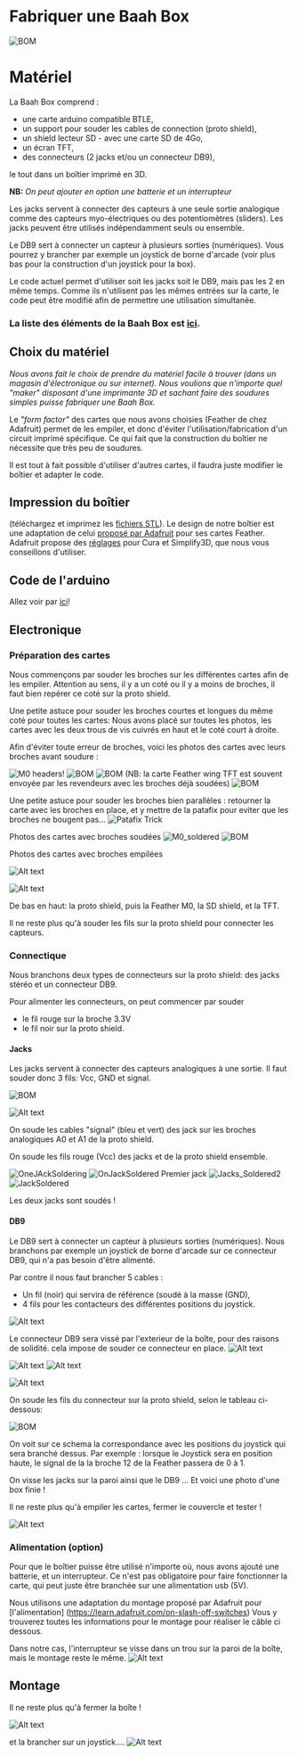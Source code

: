 
# Fabriquer une Baah Box

![BOM](../img/BOM_BaahBoxV2.jpg)



# Matériel
La Baah Box comprend : 
* une carte arduino compatible BTLE,
* un support pour souder les cables de connection (proto shield),
* un shield lecteur SD - avec une carte SD de 4Go, 
* un écran TFT, 
* des connecteurs (2 jacks et/ou un connecteur DB9), 

le tout dans un boîtier imprimé en 3D.

**NB:** 
_On peut ajouter en option une batterie et un interrupteur_

Les jacks servent à connecter des capteurs à une seule sortie analogique comme des capteurs myo-électriques ou des potentiomètres (sliders). Les jacks peuvent être utilisés indépendamment seuls ou ensemble.

Le DB9 sert à connecter un capteur à plusieurs sorties (numériques). Vous pourrez y brancher par exemple un joystick de borne d'arcade (voir plus bas pour la construction d'un joystick pour la box).

Le code actuel permet d'utiliser soit les jacks soit le DB9, mais pas les 2 en même temps. Comme ils n'utilisent pas les mêmes entrées sur la carte, le code peut être modifié afin de permettre une utilisation simultanée.

### La liste des éléments de la Baah Box est [ici](BaahBoxBoM_fr.md).



## Choix du matériel


*Nous avons fait le choix de prendre du matériel facile à trouver (dans un magasin d'électronique ou sur internet). Nous voulions que n'importe quel "maker" disposant d'une imprimante 3D et sachant faire des soudures simples puisse fabriquer une Baah Box.*

Le *"form factor"* des cartes que nous avons choisies (Feather de chez Adafruit) permet de les empiler, et donc d'éviter l'utilisation/fabrication d'un circuit imprimé spécifique. Ce qui fait que la construction du boîtier ne nécessite que très peu de soudures.

Il est tout à fait possible d'utiliser d'autres cartes, il faudra juste modifier le boîtier et adapter le code.  



## Impression du boîtier
(téléchargez et imprimez les [fichiers STL](../Hardware/BaahBox/)).
Le design de notre boîtier est une adaptation de celui [proposé par Adafruit](https://learn.adafruit.com/3d-printed-case-for-adafruit-feather)  pour ses cartes Feather.
Adafruit propose des [réglages](https://learn.adafruit.com/3d-printed-case-for-adafruit-feather/3d-printing) pour Cura et Simplify3D, que nous vous conseillons d'utiliser.


## Code de l'arduino

Allez voir par [ici](../../project/README.md)!

## Electronique

### Préparation des cartes 
Nous commençons par souder les broches sur les différentes cartes afin de les empiler.
Attention au sens, il y a un coté ou il y a moins de broches, il faut bien repérer 
ce coté sur la proto shield. 

Une petite astuce pour souder les broches courtes et longues du même coté pour toutes les cartes: Nous avons placé sur toutes les photos, les cartes avec les deux trous de vis cuivrés en haut et le coté court à droite.

Afin d'éviter toute erreur de broches, voici les photos des cartes avec leurs broches avant soudure :

![M0 headers](../img/M0_headers.jpg)!
![BOM](../img/double_proto_shield_M0_headers.jpg)
![BOM](../img/ADA_TFT_headers.jpg) 
(NB: la carte Feather wing TFT est souvent envoyée par les revendeurs avec les broches déjà soudées)
![BOM](../img/Adalogger_headers.jpg)


Une petite astuce pour souder les broches bien parallèles : retourner la carte avec les broches en place, et y mettre de la patafix pour eviter que les broches ne bougent pas...
![Patafix Trick](../img/patafix_trick.jpg)



Photos des cartes avec broches soudées 
![M0_soldered](../img/M0_soldered.jpg)
![BOM](../img/double_proto_shield_aside_M0.jpg)

Photos des cartes avec broches empilées

![Alt text](M0_stacked.jpeg)

![Alt text](Full_stack.jpeg) 
 
De bas en haut: 
la proto shield, puis la Feather M0, la SD shield, et la TFT. 
   
Il ne reste plus qu'à souder les fils sur la proto shield pour connecter les capteurs.

### Connectique


Nous branchons deux types de connecteurs sur la proto shield:
des jacks stéréo et un connecteur DB9.


Pour alimenter les connecteurs, on peut commencer par souder
* le fil rouge sur la broche 3.3V
* le fil noir sur la proto shield.

#### Jacks
Les jacks servent à connecter des capteurs analogiques à une sortie.
Il faut souder donc 3 fils: Vcc, GND et signal.

![BOM](../img/JACK_Herve_400x300.jpg)


 ![Alt text](Jack2023.jpg) 

 On soude les cables "signal"  (bleu et vert) des jack sur les broches analogiques A0 et A1 de la proto shield.

On soude les fils rouge (Vcc) des jacks et de la proto shield ensemble.

  ![OneJAckSoldering](OneJAckSoldering.jpeg)
    ![OnJackSoldered](OnJackSoldered.jpeg)
     Premier jack
   ![Jacks_Soldered2](Jacks_Soldered2.jpeg)
    ![JackSoldered](JackSoldered.jpeg)

Les deux jacks sont soudés !

#### DB9
Le DB9 sert à connecter un capteur à plusieurs sorties (numériques). Nous branchons par exemple  un joystick  de borne d'arcade sur ce connecteur DB9, qui n'a pas besoin d'être alimenté.

Par contre il nous faut brancher 5 cables :
* Un fil (noir) qui servira de référence (soudé à la masse (GND),
* 4 fils pour les contacteurs des différentes positions du joystick.

![Alt text](DB9_colors.jpeg) 

Le connecteur DB9 sera vissé par l'exterieur de la boîte, pour des raisons de solidité.
cela impose de souder ce connecteur en place.
  ![Alt text](DB9_thru_box.jpeg) 

 ![Alt text](DB9_outside_Box.jpeg) 
 ![Alt text](DB9_soldered_postionned.jpeg)



![Alt text](DB9_soldered_postionned.jpeg)


On soude les fils du connecteur sur la proto shield, selon le tableau ci-dessous:

![BOM](../img/Tableau_DB9_Feather_Joystick_herve_400x300.jpg)

On voit sur ce schema la correspondance avec les positions du joystick qui sera branché dessus.
Par exemple : lorsque le Joystick sera en position haute, le signal de la la broche 12 de la Feather passera de 0 à 1.

On visse les jacks sur la paroi ainsi que  le DB9 ...
Et voici une photo d'une box finie ! 

Il ne reste plus qu'à empiler les cartes, fermer le couvercle  et tester ! 

![Alt text](proto_soldered_inBox.jpg)


 
 
 

### Alimentation (option)
Pour que le boîtier puisse être utilisé n'importe où, nous avons ajouté une batterie, et un interrupteur.
Ce n'est pas obligatoire pour faire fonctionner la carte, qui peut juste être branchée sur une alimentation usb (5V).

Nous utilisons une adaptation du montage proposé par Adafruit pour [l'alimentation] (https://learn.adafruit.com/on-slash-off-switches)
Vous y trouverez toutes les informations pour le montage pour réaliser le câble ci dessous.

Dans notre cas, l'interrupteur se visse dans un trou sur la paroi de la boîte, mais le montage reste le même. 
![Alt text](All_in_box_nolid.jpeg)


## Montage
Il ne reste plus qu'à fermer la boîte !


![Alt text](Full_BOX_Lid.jpeg) 

et la brancher sur un joystick....
![Alt text](YohannJoystick.jpeg)
